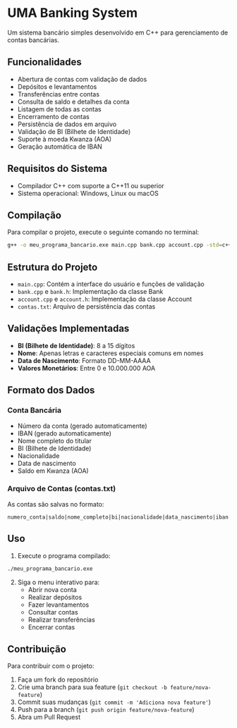# UMA Banking System

Um sistema bancário simples desenvolvido em C++ para gerenciamento de contas bancárias.

## Funcionalidades

- Abertura de contas com validação de dados
- Depósitos e levantamentos
- Transferências entre contas
- Consulta de saldo e detalhes da conta
- Listagem de todas as contas
- Encerramento de contas
- Persistência de dados em arquivo
- Validação de BI (Bilhete de Identidade)
- Suporte à moeda Kwanza (AOA)
- Geração automática de IBAN

## Requisitos do Sistema

- Compilador C++ com suporte a C++11 ou superior
- Sistema operacional: Windows, Linux ou macOS

## Compilação

Para compilar o projeto, execute o seguinte comando no terminal:

```bash
g++ -o meu_programa_bancario.exe main.cpp bank.cpp account.cpp -std=c++11
```

## Estrutura do Projeto

- `main.cpp`: Contém a interface do usuário e funções de validação
- `bank.cpp` e `bank.h`: Implementação da classe Bank
- `account.cpp` e `account.h`: Implementação da classe Account
- `contas.txt`: Arquivo de persistência das contas

## Validações Implementadas

- **BI (Bilhete de Identidade)**: 8 a 15 dígitos
- **Nome**: Apenas letras e caracteres especiais comuns em nomes
- **Data de Nascimento**: Formato DD-MM-AAAA
- **Valores Monetários**: Entre 0 e 10.000.000 AOA

## Formato dos Dados

### Conta Bancária
- Número da conta (gerado automaticamente)
- IBAN (gerado automaticamente)
- Nome completo do titular
- BI (Bilhete de Identidade)
- Nacionalidade
- Data de nascimento
- Saldo em Kwanza (AOA)

### Arquivo de Contas (contas.txt)
As contas são salvas no formato:
```
numero_conta|saldo|nome_completo|bi|nacionalidade|data_nascimento|iban
```

## Uso

1. Execute o programa compilado:
```bash
./meu_programa_bancario.exe
```

2. Siga o menu interativo para:
   - Abrir nova conta
   - Realizar depósitos
   - Fazer levantamentos
   - Consultar contas
   - Realizar transferências
   - Encerrar contas

## Contribuição

Para contribuir com o projeto:
1. Faça um fork do repositório
2. Crie uma branch para sua feature (`git checkout -b feature/nova-feature`)
3. Commit suas mudanças (`git commit -m 'Adiciona nova feature'`)
4. Push para a branch (`git push origin feature/nova-feature`)
5. Abra um Pull Request

